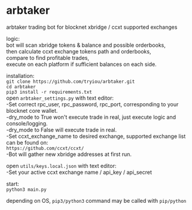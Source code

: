 # arbtaker  
arbtaker trading bot for blocknet xbridge / ccxt supported exchanges  

logic:  
bot will scan xbridge tokens & balance and possible orderbooks,    
then calculate ccxt exchange tokens path and orderbooks,  
compare to find profitable trades,  
execute on each platform if sufficient balances on each side.  

installation:  
`git clone https://github.com/tryiou/arbtaker.git`  
`cd arbtaker`  
`pip3 install -r requirements.txt`  
open `arbtaker_settings.py` with text editor:  
-Set correct rpc_user, rpc_password, rpc_port, corresponding to your blocknet core wallet.  
-dry_mode to True won't execute trade in real, just execute logic and console/logging.  
-dry_mode to False will execute trade in real.  
-Set ccxt_exchange_name to desired exchange, supported exchange list can be found on:  
`https://github.com/ccxt/ccxt/`  
-Bot will gather new xbridge addresses at first run.  

open `utils/keys.local.json` with text editor:  
-Set your active ccxt exchange name / api_key / api_secret  

start:  
`python3 main.py  `

depending on OS, `pip3/python3` command may be called with `pip/python`

